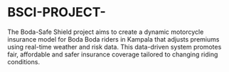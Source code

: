 # BSCI-PROJECT-
The Boda-Safe Shield project aims  to create a dynamic motorcycle insurance model for Boda Boda riders in Kampala that adjusts premiums using real-time weather and risk data. This data-driven system promotes fair, affordable and safer insurance coverage tailored to changing riding conditions.
